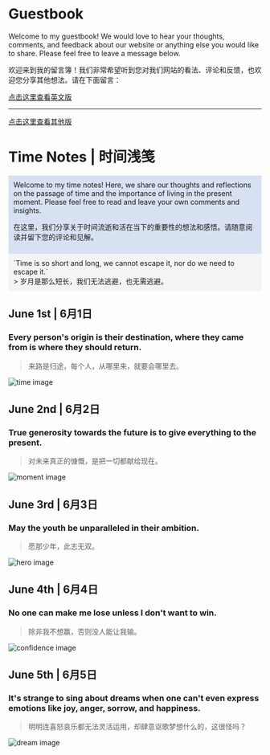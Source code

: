 # Guestbook
Welcome to my guestbook! We would love to hear your thoughts, comments, and feedback about our website or anything else you would like to share. Please feel free to leave a message below.</br>

欢迎来到我的留言簿！我们非常希望听到您对我们网站的看法、评论和反馈，也欢迎您分享其他想法。请在下面留言：

[点击这里查看英文版](./README-en.md)


---
[点击这里查看其他版](./README-OT.md)

# Time Notes | 时间浅笺

<div style="background-color:#d7e1f1;padding:10px;">
Welcome to my time notes! Here, we share our thoughts and reflections on the passage of time and the importance of living in the present moment. Please feel free to read and leave your own comments and insights.

在这里，我们分享关于时间流逝和活在当下的重要性的想法和感悟。请随意阅读并留下您的评论和见解。
</div>

<div style="background-color:#f3f4f6;border-radius:5px;padding:10px;">
`Time is so short and long, we cannot escape it, nor do we need to escape it.`<br>
> 岁月是那么短长，我们无法逃避，也无需逃避。
  
</div>

## June 1st | 6月1日

### Every person's origin is their destination, where they came from is where they should return.
>
> 来路是归途，每个人，从哪里来，就要会哪里去。

![time image](https://source.unsplash.com/960x640/?time)

## June 2nd | 6月2日

### True generosity towards the future is to give everything to the present.
>
> 对未来真正的慷慨，是把一切都献给现在。

![moment image](https://source.unsplash.com/960x640/?moment)

## June 3rd | 6月3日

### May the youth be unparalleled in their ambition.
>
> 愿那少年，此志无双。

![hero image](https://source.unsplash.com/960x640/?Hero&courage&man)

## June 4th | 6月4日

### No one can make me lose unless I don't want to win.
>
> 除非我不想赢，否则没人能让我输。

![confidence image](https://source.unsplash.com/960x640/?Confidence&effort&determination)

## June 5th | 6月5日

### It's strange to sing about dreams when one can't even express emotions like joy, anger, sorrow, and happiness.
>
> 明明连喜怒哀乐都无法灵活运用，却肆意讴歌梦想什么的，这很怪吗？

![dream image](https://source.unsplash.com/960x640/?梦想&追逐)

